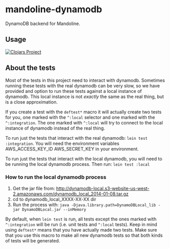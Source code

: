 # mandoline-dynamodb

DynamoDB backend for Mandoline.

## Usage

[![Clojars Project](http://clojars.org/io.mandoline/mandoline-dynamodb/latest-version.svg)](http://clojars.org/io.mandoline/mandoline-dynamodb)

## About the tests


Most of the tests in this project need to interact with dynamodb.  Sometimes
running these tests with the real dynamodb can be very slow, so we have
provided and option to run these tests against a local instance of dynamodb.
This local instance is not *exactly* the same as the real thing, but is a close
approximation.

If you create a test with the `deftest*` macro it will actually create two
tests for you, one marked with the `^:local` selector and one marked with the
`^:integration`. The one marked with `^:local` will try to connect to the local
instance of dynamodb instead of the real thing.

To run just the tests that interact with the real dynamodb: `lein test
:integration`. You will need the environment variables AWS_ACCESS_KEY_ID
AWS_SECRET_KEY in your environment.

To run just the tests that interact with the local dynamodb, you will need to
be running the local dynamodb process. Then run: `lein test :local`

###  How to run the local dynamodb process

1. Get the jar file from:
   http://dynamodb-local.s3-website-us-west-2.amazonaws.com/dynamodb_local_2014-01-08.tar.gz
2. cd to dynamodb_local_XXXX-XX-XX dir
3. Run the process with: `java -Djava.library.path=DynamoDBLocal_lib -jar
   DynamoDBLocal.jar --inMemory`

By default, when `lein test` is run, all tests except the ones marked with
`^:integration` will be run (i.e. unit tests and `^:local` tests). Keep in mind
using `deftest*` means that you have actually made two tests. Make sure that
you use this macro to make all new dynamodb tests so that both kinds of tests
will be generated.

